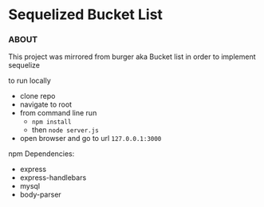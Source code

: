 # Sequelized Bucket List

### ABOUT

This project was mirrored from burger aka Bucket list in order to implement sequelize

to run locally
* clone repo
* navigate to root
* from command line run 
  * `npm install` 
  * then `node server.js`
* open browser and go to url `127.0.0.1:3000`

npm Dependencies:
* express
* express-handlebars
* mysql
* body-parser